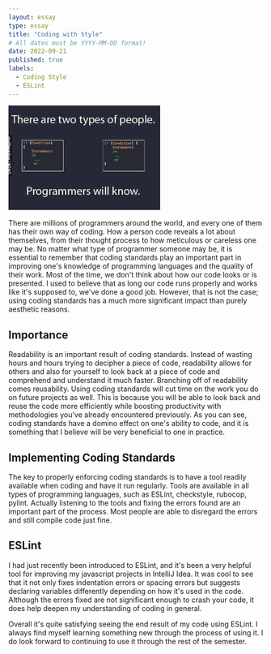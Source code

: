 ```yaml
---
layout: essay
type: essay
title: "Coding with Style"
# All dates must be YYYY-MM-DD format!
date: 2022-09-21
published: true
labels:
  - Coding Style
  - ESLint
---
```


<img width="300px" class="rounded float-start pe-4" src="../img/d1d0f6c27141606521bfa6171bfe2a84.png">

There are millions of programmers around the world, and every one of them has their own way of coding. How a person code reveals a lot about themselves, from their thought process to how meticulous or careless one may be. No matter what type of programmer someone may be, it is essential to remember that coding standards play an important part in improving one's knowledge of programming languages and the quality of their work. Most of the time, we don't think about how our code looks or is presented. I used to believe that as long our code runs properly and works like it's supposed to, we've done a good job. However, that is not the case; using coding standards has a much more significant impact than purely aesthetic reasons. 

## Importance 

Readability is an important result of coding standards. Instead of wasting hours and hours trying to decipher a piece of code, readability allows for others and also for yourself to look back at a piece of code and comprehend and understand it much faster. Branching off of readability comes reusability. Using coding standards will cut time on the work you do on future projects as well. This is because you will be able to look back and reuse the code more efficiently while boosting productivity with methodologies you've already encountered previously. As you can see, coding standards have a domino effect on one's ability to code, and it is something that I believe will be very beneficial to one in practice. 


## Implementing Coding Standards 

The key to properly enforcing coding standards is to have a tool readily available when coding and have it run regularly. Tools are available in all types of programming languages, such as ESLint, checkstyle, rubocop, pylint. Actually listening to the tools and fixing the errors found are an important part of the process. Most people are able to disregard the errors and still compile code just fine.  

## ESLint 

I had just recently been introduced to ESLint, and it's been a very helpful tool for improving my javascript projects in IntelliJ Idea. It was cool to see that it not only fixes indentation errors or spacing errors but suggests declaring variables differently depending on how it's used in the code. Although the errors fixed are not significant enough to crash your code, it does help deepen my understanding of coding in general. 

Overall it's quite satisfying seeing the end result of my code using ESLint. I always find myself learning something new through the process of using it. I do look forward to continuing to use it through the rest of the semester. 

